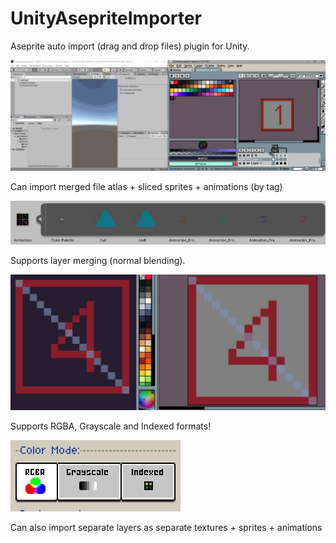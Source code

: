 # UnityAsepriteImporter
Aseprite auto import (drag and drop files) plugin for Unity.

![example gif](https://raw.githubusercontent.com/RenanDresch/UnityAsepriteImporter/master/Readme/asepriteImporter.gif)

Can import merged file atlas + sliced sprites + animations (by tag)

![import example](https://raw.githubusercontent.com/RenanDresch/UnityAsepriteImporter/master/Readme/import.jpg)

Supports layer merging (normal blending).

![merge image](https://github.com/RenanDresch/UnityAsepriteImporter/blob/master/Readme/merge.jpg)

Supports RGBA, Grayscale and Indexed formats!

![depths](https://raw.githubusercontent.com/RenanDresch/UnityAsepriteImporter/master/Readme/depth.jpg)

Can also import separate layers as separate textures + sprites + animations
